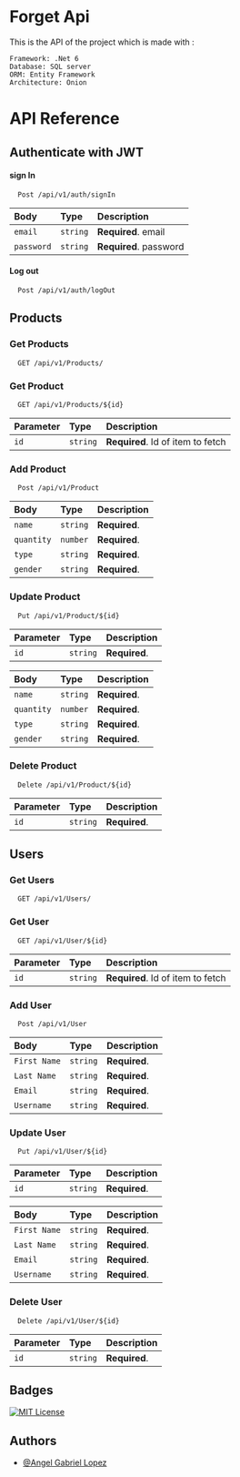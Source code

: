 
# Forget Api


This is the API of the project which is made with :

```
Framework: .Net 6
Database: SQL server
ORM: Entity Framework
Architecture: Onion
```


# API Reference

## Authenticate with JWT

#### sign In
```http
  Post /api/v1/auth/signIn
```

| Body | Type     | Description                |
| :-------- | :------- | :------------------------- |
| `email` | `string` | **Required**. email |
| `password` | `string` | **Required**. password |

#### Log out
```http
  Post /api/v1/auth/logOut
```


## Products

### Get Products

```http
  GET /api/v1/Products/
```


### Get Product

```http
  GET /api/v1/Products/${id}
```

| Parameter | Type     | Description                       |
| :-------- | :------- | :-------------------------------- |
| `id`      | `string` | **Required**. Id of item to fetch |


### Add Product

```http
  Post /api/v1/Product
```

| Body | Type     | Description                       |
| :-------- | :------- | :-------------------------------- |
| `name`      | `string` | **Required**.  |
| `quantity`      | `number` | **Required**.  |
| `type`      | `string` | **Required**.  |
| `gender`      | `string` | **Required**.  |

### Update Product

```http
  Put /api/v1/Product/${id}
```
| Parameter | Type     | Description                       |
| :-------- | :------- | :-------------------------------- |
| `id`      | `string` | **Required**.|

| Body | Type     | Description                       |
| :-------- | :------- | :-------------------------------- |
| `name`      | `string` | **Required**.  |
| `quantity`      | `number` | **Required**.  |
| `type`      | `string` | **Required**.  |
| `gender`      | `string` | **Required**.  |

### Delete Product

```http
  Delete /api/v1/Product/${id}
```
| Parameter | Type     | Description                       |
| :-------- | :------- | :-------------------------------- |
| `id`      | `string` | **Required**.|


## Users

### Get Users

```http
  GET /api/v1/Users/
```


### Get User

```http
  GET /api/v1/User/${id}
```

| Parameter | Type     | Description                       |
| :-------- | :------- | :-------------------------------- |
| `id`      | `string` | **Required**. Id of item to fetch |


### Add User

```http
  Post /api/v1/User
```

| Body | Type     | Description                       |
| :-------- | :------- | :-------------------------------- |
| `First Name`      | `string` | **Required**.  |
| `Last Name`      | `string` | **Required**.  |
| `Email`      | `string` | **Required**.  |
| `Username`      | `string` | **Required**.  |

### Update User

```http
  Put /api/v1/User/${id}
```
| Parameter | Type     | Description                       |
| :-------- | :------- | :-------------------------------- |
| `id`      | `string` | **Required**.|

| Body | Type     | Description                       |
| :-------- | :------- | :-------------------------------- |
| `First Name`      | `string` | **Required**.  |
| `Last Name`      | `string` | **Required**.  |
| `Email`      | `string` | **Required**.  |
| `Username`      | `string` | **Required**.  |

### Delete User

```http
  Delete /api/v1/User/${id}
```
| Parameter | Type     | Description                       |
| :-------- | :------- | :-------------------------------- |
| `id`      | `string` | **Required**.|



## Badges

[![MIT License](https://img.shields.io/badge/License-MIT-green.svg)](https://choosealicense.com/licenses/mit/)
## Authors

- [@Angel Gabriel Lopez](https://www.github.com/imrlopezag)

